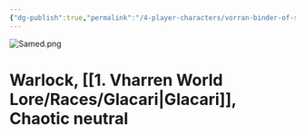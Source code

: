 ```yaml
---
{"dg-publish":true,"permalink":"/4-player-characters/vorran-binder-of-souls/"}
---
```


![Samed.png](/img/user/z.%20Assets/Samed.png)


# Warlock, [[1. Vharren World Lore/Races/Glacari\|Glacari]], Chaotic neutral


